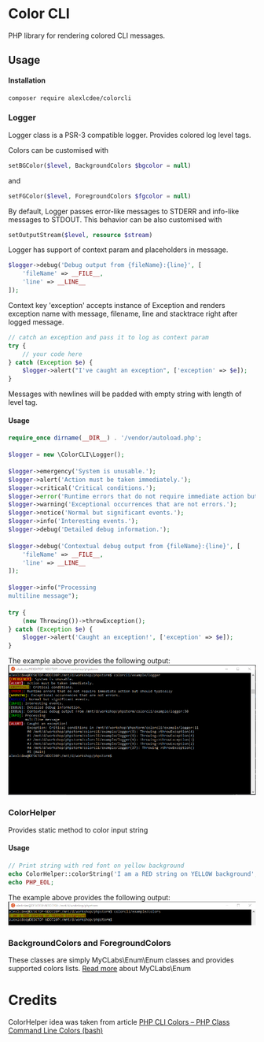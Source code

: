# Color CLI

PHP library for rendering colored CLI messages. 

## Usage

#### Installation
```
composer require alexlcdee/colorcli
```

### Logger
Logger class is a PSR-3 compatible logger. Provides colored log level tags.

Colors can be customised with 
```php 
setBGColor($level, BackgroundColors $bgcolor = null)
``` 
and 
```php
setFGColor($level, ForegroundColors $fgcolor = null)
```
By default, Logger passes error-like messages to STDERR and info-like messages to STDOUT.
This behavior can be also customised with
```php
setOutputStream($level, resource $stream)
```

Logger has support of context param and placeholders in message.
```php
$logger->debug('Debug output from {fileName}:{line}', [
    'fileName' => __FILE__, 
    'line' => __LINE__
]);
```
Context key 'exception' accepts instance of Exception and renders exception name with
message, filename, line and stacktrace right after logged message.
```php
// catch an exception and pass it to log as context param
try {
    // your code here
} catch (Exception $e) {
    $logger->alert("I've caught an exception", ['exception' => $e]);
}
```

Messages with newlines will be padded with empty string with length of level tag.

#### Usage
```php
require_once dirname(__DIR__) . '/vendor/autoload.php';

$logger = new \ColorCLI\Logger();

$logger->emergency('System is unusable.');
$logger->alert('Action must be taken immediately.');
$logger->critical('Critical conditions.');
$logger->error('Runtime errors that do not require immediate action but should typically');
$logger->warning('Exceptional occurrences that are not errors.');
$logger->notice('Normal but significant events.');
$logger->info('Interesting events.');
$logger->debug('Detailed debug information.');

$logger->debug('Contextual debug output from {fileName}:{line}', [
    'fileName' => __FILE__,
    'line' => __LINE__
]);

$logger->info("Processing
multiline message");

try {
    (new Throwing())->throwException();
} catch (Exception $e) {
    $logger->alert('Caught an exception!', ['exception' => $e]);
}
```
The example above provides the following output:
![Output example](./docs/sample-output1.png)


### ColorHelper
Provides static method to color input string

#### Usage
```php
// Print string with red font on yellow background
echo ColorHelper::colorString('I am a RED string on YELLOW background', ForegroundColors::RED(), BackgroundColors::YELLOW());
echo PHP_EOL;
```
The example above provides the following output: 
![Output example](./docs/sample-output2.png)

### BackgroundColors and ForegroundColors
These classes are simply MyCLabs\Enum\Enum classes and provides supported colors lists. 
[Read more](https://github.com/myclabs/php-enum/blob/master/README.md) about MyCLabs\Enum

# Credits
ColorHelper idea was taken from article 
[PHP CLI Colors – PHP Class Command Line Colors (bash)](https://www.if-not-true-then-false.com/2010/php-class-for-coloring-php-command-line-cli-scripts-output-php-output-colorizing-using-bash-shell-colors/)
